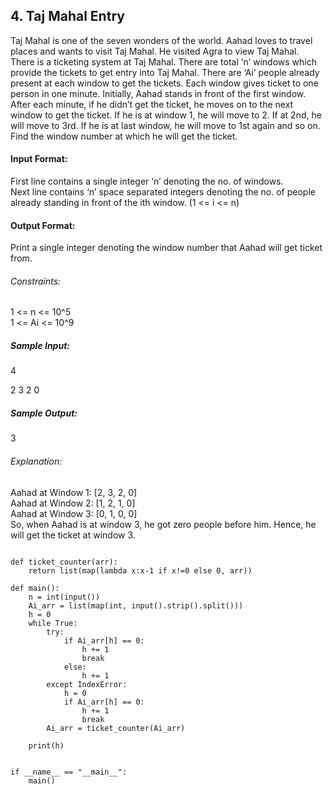 ## 4. Taj Mahal Entry

Taj Mahal is one of the seven wonders of the world. Aahad loves to travel places and wants to visit Taj Mahal. He visited Agra to view Taj Mahal. There is a ticketing system at Taj Mahal. There are total ‘n’ windows which provide the tickets to get entry into Taj Mahal. There are ‘Ai’ people already present at each window to get the tickets. Each window gives ticket to one person in one minute. Initially, Aahad stands in front of the first window. After each minute, if he didn’t get the ticket, he moves on to the next window to get the ticket. If he is at window 1, he will move to 2. If at 2nd, he will move to 3rd. If he is at last window, he will move to 1st again and so on. Find the window number at which he will get the ticket.     

#### Input Format:
First line contains a single integer ‘n’ denoting the no. of windows.    
Next line contains ‘n’ space separated integers denoting the no. of people already standing in front of the ith window. (1 <= i <= n)    
#### Output Format:     
Print a single integer denoting the window number that Aahad will get ticket from.    
###### Constraints:   
1 <= n <= 10^5   
1 <= Ai <= 10^9    
##### Sample Input:    
4   

2 3 2 0     
##### Sample Output:    
3    
###### Explanation:
Aahad at Window 1: [2, 3, 2, 0]     
Aahad at Window 2: [1, 2, 1, 0]     
Aahad at Window 3: [0, 1, 0, 0]     
So, when Aahad is at window 3, he got zero people before him. Hence, he will get the ticket at window 3.    


````

def ticket_counter(arr):
    return list(map(lambda x:x-1 if x!=0 else 0, arr))
    
def main():
    n = int(input())
    Ai_arr = list(map(int, input().strip().split()))
    h = 0
    while True:
        try:
            if Ai_arr[h] == 0:
                h += 1
                break
            else:
                h += 1
        except IndexError:
            h = 0
            if Ai_arr[h] == 0:
                h += 1
                break
        Ai_arr = ticket_counter(Ai_arr)
        
    print(h)

    
if __name__ == "__main__":
    main()
    
````
